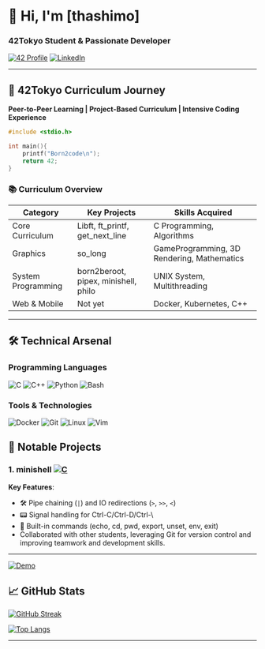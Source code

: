 
# 👋 Hi, I'm [thashimo]
### 42Tokyo Student & Passionate Developer

[![42 Profile](https://img.shields.io/badge/42-Profile-000000?style=flat&logo=42)](https://profile.intra.42.fr/)
[![LinkedIn](https://img.shields.io/badge/LinkedIn-0077B5?style=flat&logo=linkedin&logoColor=white)](https://www.linkedin.com/in/yourprofile/)

---

## 🏫 42Tokyo Curriculum Journey

**Peer-to-Peer Learning | Project-Based Curriculum | Intensive Coding Experience**

```c
#include <stdio.h>

int main(){
    printf("Born2code\n");
    return 42;
}
```

### 📚 Curriculum Overview
| Category          | Key Projects                      | Skills Acquired                  |
|-------------------|-----------------------------------|-----------------------------------|
| Core Curriculum   | Libft, ft_printf, get_next_line   | C Programming, Algorithms         |
| Graphics          | so_long            | GameProgramming, 3D Rendering, Mathematics         |
| System Programming| born2beroot, pipex, minishell, philo     | UNIX System, Multithreading       |
| Web & Mobile      | Not yet          | Docker, Kubernetes, C++           |

---

## 🛠 Technical Arsenal

### Programming Languages
![C](https://img.shields.io/badge/C-00599C?style=for-the-badge&logo=c&logoColor=white)
![C++](https://img.shields.io/badge/C++-00599C?style=for-the-badge&logo=c%2B%2B&logoColor=white)
![Python](https://img.shields.io/badge/Python-3776AB?style=for-the-badge&logo=python&logoColor=white)
![Bash](https://img.shields.io/badge/Shell_Script-4EAA25?style=for-the-badge&logo=gnu-bash&logoColor=white)

### Tools & Technologies
![Docker](https://img.shields.io/badge/Docker-2496ED?style=for-the-badge&logo=docker&logoColor=white)
![Git](https://img.shields.io/badge/Git-F05032?style=for-the-badge&logo=git&logoColor=white)
![Linux](https://img.shields.io/badge/Linux-FCC624?style=for-the-badge&logo=linux&logoColor=black)
![Vim](https://img.shields.io/badge/Vim-019733?style=for-the-badge&logo=vim&logoColor=white)


## 🚀 Notable Projects

### 1. **minishell** [![C](https://img.shields.io/badge/C-100%25-success)]()
**Key Features**:
- 🛠 Pipe chaining (`|`) and IO redirections (`>`, `>>`, `<`)
- 📟 Signal handling for Ctrl-C/Ctrl-D/Ctrl-\\
- 🧩 Built-in commands (echo, cd, pwd, export, unset, env, exit)
- Collaborated with other students, leveraging Git for version control and improving teamwork and development skills.
---
[![Demo](https://img.shields.io/badge/View_Demo-FF0000?style=for-the-badge&logo=youtube&logoColor=white)](https://youtu.be/demo-link)

## 📈 GitHub Stats

[![GitHub Streak](https://streak-stats.demolab.com/?user=yourusername&theme=dark)](https://git.io/streak-stats)

[![Top Langs](https://github-readme-stats.vercel.app/api/top-langs/?username=yourusername&layout=compact&theme=vision-friendly-dark)](https://github.com/anuraghazra/github-readme-stats)

---
